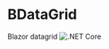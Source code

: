 # BDataGrid
Blazor datagrid
![.NET Core](https://github.com/pascx64/BDataGrid/workflows/.NET%20Core/badge.svg)
